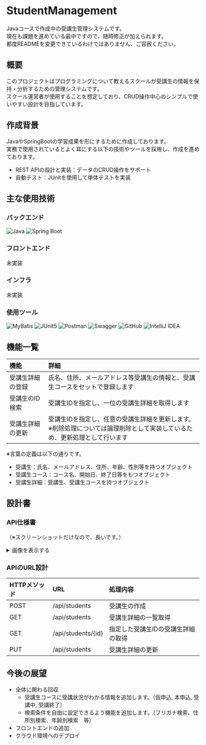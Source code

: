 # StudentManagement
Javaコースで作成中の受講生管理システムです。\
現在も課題を進めている最中ですので、随時修正が加えられます。\
都度READMEを変更できているわけではありません、ご容赦ください。

## 概要
このプロジェクトはプログラミングについて教えるスクールが受講生の情報を保持・分析するための管理システムです。\
スクール運営者が使用することを想定しており、CRUD操作中心のシンプルで使いやすい設計を目指しています。

## 作成背景
JavaやSpringBootの学習成果を形にするために作成しております。\
実務で使用されているとよく耳にする以下の技術やツールを採用し、作成を進めております。
- REST APIの設計と実装：データのCRUD操作をサポート
- 自動テスト：JUnitを使用して単体テストを実装

## 主な使用技術
### バックエンド
 ![Java](https://img.shields.io/badge/Java-21-orange)
 ![Spring Boot](https://img.shields.io/badge/Spring%20Boot-3.3.5-green)
### フロントエンド
未実装

### インフラ
未実装

### 使用ツール
 ![MyBatis](https://img.shields.io/badge/MyBatis-orange)
 ![JUnit5](https://img.shields.io/badge/JUnit5-green)
 ![Postman](https://img.shields.io/badge/Postman-red)
 ![Swagger](https://img.shields.io/badge/Swagger-lightblue)
 ![GitHub](https://img.shields.io/badge/-GitHub-181717.svg?logo=github&style=flat)
 ![IntelliJ IDEA](https://img.shields.io/badge/-intellij%20IDEA-000.svg?logo=intellij-idea&style=flat)

## 機能一覧
| 機能 | 詳細 |
|:---|:---|
| 受講生詳細の登録 | 氏名、住所、メールアドレス等受講生の情報と、受講生コースをセットで登録します |
| 受講生のID検索 | 受講生IDを指定し、一位の受講生詳細を取得します |
| 受講生詳細の更新 | 受講生IDを指定し、任意の受講生詳細を更新します。<br> ※削除処理については論理削除として実装しているため、更新処理として行います |

※言葉の定義は以下の通りです。
- 受講生：氏名、メールアドレス、住所、年齢、性別等を持つオブジェクト
- 受講生コース：コース名、開始日、終了日等をもつオブジェクト
- 受講生詳細：受講生、受講生コースを持つオブジェクト

## 設計書
### API仕様書
（※スクリーンショットだけなので、長いです。）
<details>
  <summary>画像を表示する</summary>
  <img src="https://github.com/user-attachments/assets/79932a2c-736d-48c4-b00d-bfdba736c649" alt="画像説明" />
</details>



### APIのURL設計
| HTTPメソッド | URL | 処理内容 |
|:---|:---|:---|
| POST | /api/students | 受講生の作成 |
| GET | /api/students | 受講生詳細の一覧取得 |
| GET | /api/students/{id} | 指定した受講生IDの受講生詳細の取得 |
| PUT | /api/students | 受講生詳細の更新 |

## 今後の展望
- 全体に関わる回収
  - 受講生コースに受講状況がわかる情報を追加します。（仮申込, 本申込, 受講中, 受講終了）
  - 検索条件を自由に設定できるよう機能を追加します。（フリガナ検索、住所別検索、年齢別検索　等）
- フロントエンドの追加
- クラウド環境へのデプロイ

